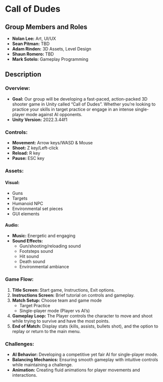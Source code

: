 # Call of Dudes
## Group Members and Roles
* **Nolan Lee:** Art, UI/UX
* **Sean Pitman:** TBD
* **Adam Rinden:** 3D Assets, Level Design
* **Shaun Romero:** TBD
* **Mark Sotelo:** Gameplay Programming
## Description
### Overview:
* **Goal:** Our group will be developing a fast-paced, action-packed 3D shooter game in Unity called “Call of Dudes”. Whether you’re looking to practice your skills in target practice or engage in an intense single-player mode against AI opponents.
* **Unity Version:** 2022.3.44f1
### Controls:
* **Movement:** Arrow keys/WASD & Mouse
* **Shoot:** Z key/Left-click
* **Reload:** R key
* **Pause:** ESC key

### Assets:
#### Visual:
* Guns
* Targets
* Humanoid NPC
* Environmental set pieces
* GUI elements
#### Audio:
* **Music:** Energetic and engaging
* **Sound Effects:** 
	* Gun/shooting/reloading sound
	* Footsteps sound
	* Hit sound
	* Death sound
	* Environmental ambiance

### Game Flow:

1. **Title Screen:** Start game, Instructions, Exit options.
2. **Instructions Screen:** Brief tutorial on controls and gameplay.
3. **Match Setup:** Choose team and game mode
	* Target Practice
	* Single-player mode (Player vs AI’s)
4. **Gameplay Loop:** The Player controls the character to move and shoot while trying to survive and have the most points.
5. **End of Match:** Display stats (kills, assists, bullets shot), and the option to replay or return to the main menu.

### Challenges:
* **AI Behavior:** Developing a competitive yet fair AI for single-player mode.
* **Balancing Mechanics:** Ensuring smooth gameplay with intuitive controls while maintaining a challenge.
* **Animation:** Creating fluid animations for player movements and interactions.

